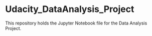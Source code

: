 # Udacity_DataAnalysis_Project

This repository holds the Jupyter Notebook file for the Data Analysis Project. 
